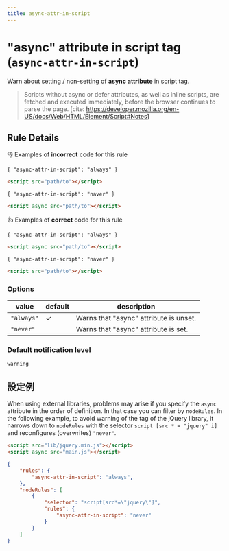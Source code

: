 ```yaml
---
title: async-attr-in-script
---
```


# "async" attribute in script tag (`async-attr-in-script`)

Warn about setting / non-setting of **async attribute** in script tag.

> Scripts without async or defer attributes, as well as inline scripts, are fetched and executed immediately, before the browser continues to parse the page.
> [cite: https://developer.mozilla.org/en-US/docs/Web/HTML/Element/Script#Notes]

## Rule Details

👎 Examples of **incorrect** code for this rule

`{ "async-attr-in-script": "always" }`

```html
<script src="path/to"></script>
```

`{ "async-attr-in-script": "naver" }`

```html
<script async src="path/to"></script>
```

👍 Examples of **correct** code for this rule

`{ "async-attr-in-script": "always" }`

```html
<script async src="path/to"></script>
```

`{ "async-attr-in-script": "naver" }`

```html
<script src="path/to"></script>
```

### Options

| value      | default | description                            |
| ---------- | ------- | -------------------------------------- |
| `"always"` | ✓       | Warns that "async" attribute is unset. |
| `"never"`  |         | Warns that "async" attribute is set.   |

### Default notification level

`warning`

## 設定例

When using external libraries, problems may arise if you specify the `async` attribute in the order of definition. In that case you can filter by `nodeRules`. In the following example, to avoid warning of the tag of the jQuery library, it narrows down to `nodeRules` with the selector `script [src * = "jquery" i]` and reconfigures (overwrites) `"never"`.

```html
<script src="lib/jquery.min.js"></script>
<script async src="main.js"></script>
```

```json
{
	"rules": {
		"async-attr-in-script": "always",
	},
	"nodeRules": [
		{
			"selector": "script[src*=\"jquery\"]",
			"rules": {
				"async-attr-in-script": "never"
			}
		}
	]
}
```
